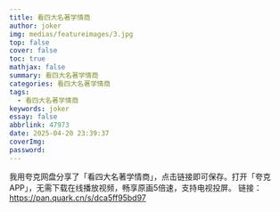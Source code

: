```yaml
---
title: 看四大名著学情商
author: joker
img: medias/featureimages/3.jpg
top: false
cover: false
toc: true
mathjax: false
summary: 看四大名著学情商
categories: 看四大名著学情商
tags:
  - 看四大名著学情商
keywords: joker
essay: false
abbrlink: 47973
date: 2025-04-20 23:39:37
coverImg:
password:
---
```


我用夸克网盘分享了「看四大名著学情商」，点击链接即可保存。打开「夸克APP」，无需下载在线播放视频，畅享原画5倍速，支持电视投屏。
链接：https://pan.quark.cn/s/dca5ff95bd97
